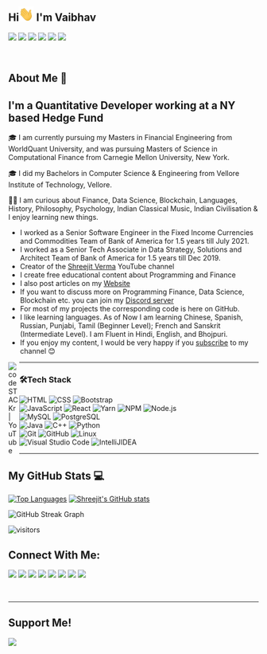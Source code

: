 ## Hi<img src="https://raw.githubusercontent.com/ABSphreak/ABSphreak/master/gifs/Hi.gif" width="30px"> I'm Vaibhav

[<img height="30" src="https://img.shields.io/badge/website-000000?style=for-the-badge&logo=About.me&logoColor=white" />][website]
[<img height="30" src="https://img.shields.io/badge/twitter-%231DA1F2.svg?&style=for-the-badge&logo=twitter&logoColor=white" />][twitter]
[<img height="30" src = "https://img.shields.io/badge/Youtube-%23E4405F.svg?&style=for-the-badge&logo=Youtube&logoColor=white">][youtube]
[<img height="30" src="https://img.shields.io/badge/LinkedIn-0077B5?style=for-the-badge&logo=linkedin&logoColor=white" />][linkedin]
[<img height="30" src="https://img.shields.io/badge/dev.to-0A0A0A?style=for-the-badge&logo=dev" />][devto]
[<img height="30" src="https://img.shields.io/badge/Gmail-D14836?style=for-the-badge&logo=gmail&logoColor=white" />][gmail]

<br />

## About Me 🚀

## I'm a Quantitative Developer working at a NY based Hedge Fund 

🎓 I am currently pursuing my Masters in Financial Engineering from WorldQuant University, and was pursuing Masters of Science in Computational Finance from Carnegie Mellon University, New York. </br>

🎓 I did my Bachelors in Computer Science & Engineering from Vellore Institute of Technology, Vellore.  </br>

👨‍💻 I am curious about Finance, Data Science, Blockchain, Languages, History, Philosophy, Psychology, Indian Classical Music, Indian Civilisation & I enjoy learning new things. </br>

- I worked as a Senior Software Engineer in the Fixed Income Currencies and Commodities Team of Bank of America for 1.5 years till July 2021.
- I worked as a Senior Tech Associate in Data Strategy, Solutions and Architect Team of Bank of America for 1.5 years till Dec 2019.
- Creator of the [Shreejit Verma][youtube] YouTube channel
- I create free educational content about Programming and Finance
- I also post articles on my [Website][website]
- If you want to discuss more on Programming Finance, Data Science, Blockchain etc. you can join my [Discord server][discord]
- For most of my projects the corresponding code is here on GitHub.
- I like learning languages. As of Now I am learning Chinese, Spanish, Russian, Punjabi, Tamil (Beginner Level);
  French and Sanskrit (Intermediate Level). I am Fluent in Hindi, English, and Bhojpuri.
- If you enjoy my content, I would be very happy if you [subscribe](https://www.youtube.com/channel/UCkxV3Br2EsN0lxWowBFOpKw) to my channel 😊

[<img align="left" alt="codeSTACKr | YouTube" width="22px" src="https://cdn.jsdelivr.net/npm/simple-icons@v3/icons/youtube.svg" />][youtube]

---

### 🛠Tech Stack

![HTML](https://img.shields.io/badge/-HTML-05122A?style=flat&logo=HTML5)
![CSS](https://img.shields.io/badge/-CSS-05122A?style=flat&logo=CSS3&logoColor=1572B6)
![Bootstrap](https://img.shields.io/badge/-Bootstrap-05122A?style=flat&logo=bootstrap&logoColor=563D7C)
<br />
![JavaScript](https://img.shields.io/badge/-JavaScript-05122A?style=flat&logo=javascript)
![React](https://img.shields.io/badge/-React-05122A?style=flat&logo=react)
![Yarn](https://img.shields.io/badge/Yarn-05122A?style=flat&logo=yarn&logoColor=2C2255)
![NPM](https://img.shields.io/badge/npm-05122A?style=flat&logo=npm&logoColor=2C2255)
![Node.js](https://img.shields.io/badge/-Node.js-05122A?style=flat&logo=node.js)
<br />
![MySQL](https://img.shields.io/badge/-MySQL-05122A?style=flat&logo=MySQL)
![PostgreSQL](https://img.shields.io/badge/-PostgreSQL-05122A?style=flat&logo=PostgreSQL)
<br />
![Java](https://img.shields.io/badge/-Java-05122A?style=flat&logo=Java&logoColor=FFA518)
![C++](https://img.shields.io/badge/C%2B%2B-05122A?style=flat&logo=C%2B%2B&logoColor=2C2255)
![Python](https://img.shields.io/badge/Python-05122A?style=flat&logo=python&logoColor=2C2255)
<br />
![Git](https://img.shields.io/badge/-Git-05122A?style=flat&logo=git)
![GitHub](https://img.shields.io/badge/-GitHub-05122A?style=flat&logo=github)
![Linux](https://img.shields.io/badge/-Linux-05122A?style=flat&logo=linux&logoColor=2C2255)
<br />
![Visual Studio Code](https://img.shields.io/badge/-Visual%20Studio%20Code-05122A?style=flat&logo=visual-studio-code&logoColor=007ACC)
![IntelliJIDEA](https://img.shields.io/badge/IntelliJIDEA-05122A?style=flat&logo=intellij-idea&logoColor=2C2255)

---

## My GitHub Stats 💻

[![Top Languages](https://github-readme-stats.vercel.app/api/top-langs/?username=shreejitverma&hide=html,css&theme=dark)](https://github.com/shreejitverma/github-readme-stats)
[![Shreejit's GitHub stats](https://github-readme-stats.vercel.app/api?username=shreejitverma&bg_color=000000&color=4fff67&line=4fff67&point=ffffff&area=true&hide_border=true&theme=dracula)](https://github.com/shreejitverma/github-readme-stats)

![GitHub Streak Graph](https://github-readme-streak-stats.herokuapp.com/?user=shreejitverma&theme=highcontrast)

![visitors](https://visitor-badge.laobi.icu/badge?page_id=shreejitverma)
<br />

[twitter]: https://twitter.com/shreejitverma
[youtube]: https://www.youtube.com/channel/UCkxV3Br2EsN0lxWowBFOpKw
[website]: https://www.shreejitverma.com/
[instagram]: https://www.instagram.com/shreejitverma/
[discord]: https://discord.gg/As463f7tv4
[linkedin]: https://www.linkedin.com/in/shreejitverma/
[devto]: https://dev.to/shreejitverma
[gmail]: mailto:shreejitverma@gmail.com
[facebook]: https://facebook.com/shreejitverma
[patreon]: https://www.patreon.com/shreejitverma
[paypal]: paypal.me/vaibhavganeriwala

## Connect With Me:

[<img height="30" src="https://img.shields.io/badge/website-000000?style=for-the-badge&logo=About.me&logoColor=white" />][website]
[<img height="30" src = "https://img.shields.io/badge/Youtube-%23E4405F.svg?&style=for-the-badge&logo=Youtube&logoColor=white">][youtube]
[<img height="30" src="https://img.shields.io/badge/twitter-%231DA1F2.svg?&style=for-the-badge&logo=twitter&logoColor=white" />][twitter]
[<img height="30" src="https://img.shields.io/badge/LinkedIn-0077B5?style=for-the-badge&logo=linkedin&logoColor=white" />][linkedin]
[<img height="30" src="https://img.shields.io/badge/dev.to-0A0A0A?style=for-the-badge&logo=dev" />][devto]
[<img height="30" src="https://img.shields.io/badge/Instagram-E4405F?style=for-the-badge&logo=instagram&logoColor=white" />][instagram]
[<img height="30" src="https://img.shields.io/badge/Facebook-1877F2?style=for-the-badge&logo=facebook&logoColor=white" />][facebook]
[<img height="30" src="https://img.shields.io/badge/Discord-7289DA?style=for-the-badge&logo=discord&logoColor=white" />][discord]

<br />

---

## Support Me!

[<img height="30" src="https://img.shields.io/badge/PayPal-00457C?style=for-the-badge&logo=paypal&logoColor=white" />][paypal]
